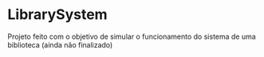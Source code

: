 # LibrarySystem
Projeto feito com o objetivo de simular o funcionamento do sistema de uma biblioteca (ainda não finalizado)

